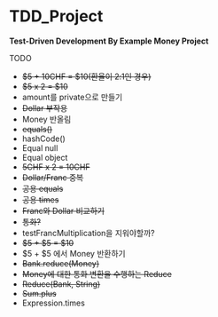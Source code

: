 # TDD_Project

**Test-Driven Development By Example Money Project**

TODO

- ~~$5 + 10CHF = $10(환율이 2:1인 경우)~~
- ~~$5 x 2 = $10~~
- amount를 private으로 만들기
- ~~Dollar 부작용~~
- Money 반올림
- ~~equals()~~
- hashCode()
- Equal null 
- Equal object
- ~~5CHF x 2 = 10CHF~~
- ~~Dollar/Franc 중복~~
- ~~공용 equals~~
- ~~공용 times~~
- ~~Franc와 Dollar 비교하기~~
- ~~통화?~~ 
- testFrancMultiplication을 지워야할까?
- ~~$5 + $5 = $10~~
- $5 + $5 에서 Money 반환하기
- ~~Bank.reduce(Money)~~
- ~~Money에 대한 통화 변환을 수행하는 Reduce~~
- ~~Reduce(Bank, String)~~
- ~~Sum.plus~~
- Expression.times